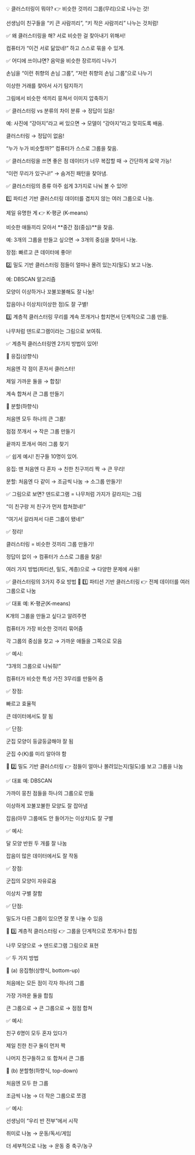 💡 클러스터링이 뭐야?
👉 비슷한 것끼리 그룹(무리)으로 나누는 것!

선생님이 친구들을 “키 큰 사람끼리”, “키 작은 사람끼리” 나누는 것처럼!

✅ 왜 클러스터링을 해?
서로 비슷한 걸 찾아내기 위해서!

컴퓨터가 “이건 서로 닮았네!” 하고 스스로 묶을 수 있게.

✅ 어디에 쓰이냐면?
음악을 비슷한 장르끼리 나누기

손님을 “이런 취향의 손님 그룹”, “저런 취향의 손님 그룹”으로 나누기

이상한 거래를 찾아서 사기 탐지하기

그림에서 비슷한 색끼리 뭉쳐서 이미지 압축하기

✅ 클러스터링 vs 분류의 차이
분류 → 정답이 있음!

예: 사진에 “강아지”라고 써 있으면 → 모델이 “강아지”라고 맞히도록 배움.

클러스터링 → 정답이 없음!

“누가 누가 비슷할까?” 컴퓨터가 스스로 그룹을 찾음.

✅ 클러스터링을 쓰면 좋은 점
데이터가 너무 복잡할 때 → 간단하게 요약 가능!

“이런 무리가 있구나!” → 숨겨진 패턴을 찾아냄.

✅ 클러스터링의 종류
아주 쉽게 3가지로 나눠 볼 수 있어!

1️⃣ 파티션 기반 클러스터링
데이터를 겹치지 않는 여러 그룹으로 나눔.

제일 유명한 게 👉 K-평균 (K-means)

비슷한 애들끼리 모아서 **중간 점(중심)**을 찾음.

예: 3개의 그룹을 만들고 싶으면 → 3개의 중심을 찾아서 나눔.

장점: 빠르고 큰 데이터에 좋아!

2️⃣ 밀도 기반 클러스터링
점들이 얼마나 몰려 있는지(밀도) 보고 나눔.

예: DBSCAN 알고리즘

모양이 이상하거나 꼬불꼬불해도 잘 나눔!

잡음이나 이상치(이상한 점)도 잘 구별!

3️⃣ 계층적 클러스터링
무리를 계속 쪼개거나 합치면서 단계적으로 그룹 만듦.

나무처럼 덴드로그램이라는 그림으로 보여줘.

✅ 계층적 클러스터링엔 2가지 방법이 있어!

📌 응집(상향식)

처음엔 각 점이 혼자서 클러스터!

제일 가까운 둘을 → 합침!

계속 합쳐서 큰 그룹 만들기

📌 분할(하향식)

처음엔 모두 하나의 큰 그룹!

점점 쪼개서 → 작은 그룹 만들기

끝까지 쪼개서 여러 그룹 찾기

✅ 쉽게 예시!
친구들 10명이 있어.

응집: 맨 처음엔 다 혼자 → 친한 친구끼리 짝 → 큰 무리!

분할: 처음엔 다 같이 → 조금씩 나눔 → 소그룹 만들기!

✅ 그림으로 보면?
덴드로그램 = 나무처럼 가지가 갈라지는 그림

“이 친구랑 저 친구가 먼저 합쳐졌네!”

“여기서 갈라져서 다른 그룹이 됐네!”

✅ 정리!

클러스터링 = 비슷한 것끼리 그룹 만들기!

정답이 없이 → 컴퓨터가 스스로 그룹을 찾음!

여러 가지 방법(파티션, 밀도, 계층)으로 → 다양한 문제에 사용!



✅ 클러스터링의 3가지 주요 방법
🌟 1️⃣ 파티션 기반 클러스터링
👉 전체 데이터를 여러 그룹으로 나눔

✅ 대표 예: K-평균(K-means)

K개의 그룹을 만들고 싶다고 알려주면

컴퓨터가 가장 비슷한 것끼리 묶어줌

각 그룹의 중심을 찾고 → 가까운 애들을 그쪽으로 모음

✅ 예시:

“3개의 그룹으로 나눠줘!”

컴퓨터가 비슷한 특성 가진 3무리를 만들어 줌

✅ 장점:

빠르고 효율적

큰 데이터에서도 잘 됨

✅ 단점:

군집 모양이 둥글둥글해야 잘 됨

군집 수(K)를 미리 알아야 함

🌟 2️⃣ 밀도 기반 클러스터링
👉 점들이 얼마나 몰려있는지(밀도)를 보고 그룹을 나눔

✅ 대표 예: DBSCAN

가까이 뭉친 점들을 하나의 그룹으로 만듦

이상하게 꼬불꼬불한 모양도 잘 잡아냄

잡음(아무 그룹에도 안 들어가는 이상치)도 잘 구별

✅ 예시:

달 모양 반원 두 개를 잘 나눔

잡음이 많은 데이터에서도 잘 작동

✅ 장점:

군집의 모양이 자유로움

이상치 구별 잘함

✅ 단점:

밀도가 다른 그룹이 있으면 잘 못 나눌 수 있음

🌟 3️⃣ 계층적 클러스터링
👉 그룹을 단계적으로 쪼개거나 합침

나무 모양으로 → 덴드로그램 그림으로 표현

✅ 두 가지 방법

📌 (a) 응집형(상향식, bottom-up)

처음에는 모든 점이 각자 하나의 그룹

가장 가까운 둘을 합침

큰 그룹으로 → 큰 그룹으로 → 점점 합쳐

✅ 예시:

친구 6명이 모두 혼자 있다가

제일 친한 친구 둘이 먼저 짝

나머지 친구들하고 또 합쳐서 큰 그룹

📌 (b) 분할형(하향식, top-down)

처음엔 모두 한 그룹

조금씩 나눔 → 더 작은 그룹으로 쪼갬

✅ 예시:

선생님이 “우리 반 전부”에서 시작

취미로 나눔 → 운동/독서/게임

더 세부적으로 나눔 → 운동 중 축구/농구